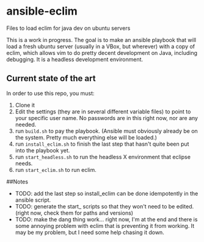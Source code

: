 # ansible-eclim
Files to load eclim for java dev on ubuntu servers

This is a work in progress.  The goal is to make an ansible playbook that will load a fresh ubuntu server (usually in a VBox, but wherever) with a copy of eclim, which allows vim to do pretty decent development on Java, including debugging.  It is a headless development environment.

## Current state of the art

In order to use this repo, you must:

1.  Clone it
2.  Edit the settings (they are in several different variable files) to point to your specific user name.  No passwords are in this right now, nor are any needed.
3.  run `build.sh` to pay the playbook.  (Ansible must obviously already be on the system.  Pretty much everything else will be loaded.)
4.  run `install_eclim.sh` to finish the last step that hasn't quite been put into the playbook yet.
5.  run `start_headless.sh` to run the headless X environment that eclipse needs.
6.  run `start_eclim.sh` to run eclim.


##Notes

* TODO:  add the last step so install_eclim can be done idempotently in the ansible script.
* TODO:  generate the start_ scripts so that they won't need to be edited.  (right now, check them for paths and versions)
* TODO:  make the dang thing work... right now, I'm at the end and there is some annoying problem with eclim that is preventing it from working.  It may be my problem, but I need some help chasing it down.


